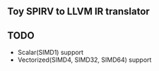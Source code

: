 ## Toy SPIRV to LLVM IR translator

## TODO
* Scalar(SIMD1) support
* Vectorized(SIMD4, SIMD32, SIMD64) support
